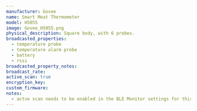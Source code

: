 ```yaml
---
manufacturer: Govee
name: Smart Meat Thermometer
model: H5055
image: Govee_H5055.png
physical_description: Square body, with 6 probes.
broadcasted_properties:
  - temperature probe
  - temperature alarm probe
  - battery
  - rssi
broadcasted_property_notes:
broadcast_rate:
active_scan: true
encryption_key:
custom_firmware:
notes:
  - actve scan needs to be enabled in the BLE Monitor settings for this sensor to work.
---
```

